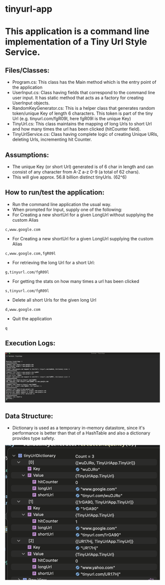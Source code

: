 # tinyurl-app
# This application is a command line implementation of a Tiny Url Style Service.

## Files/Classes:

* Program.cs: This class has the Main method which is the entry point of the application
* UserInput.cs: Class having fields that correspond to the command line user input. It has static method that acts as a factory for creating UserInput objects.
* RandomKeyGenerator.cs: This is a helper class that generates random token/unique Key of length 6 characters. This token is part of the tiny Url (e.g. tinyurl.com/fgR09l, here fgR09l is the unique Key)
* TinyUrl.cs: This class maintains the mapping of long Urls to short Url and how many times the url has been clicked (hitCounter field).
* TinyUrlService.cs: Class having complete logic of creating Unique URls, deleting Urls, incrementing hit Counter.

## Assumptions:

* The unique Key (or short Url) generated is of 6 char in length and can consist of any character from A-Z a-z 0-9 (a total of 62 chars).
* This will give approx. 56.8 billion distinct tinyUrls. (62^6)


## How to run/test the application:

* Run the command line application the usual way.
* When prompted for Input, supply one of the following:
 * For Creating a new shortUrl for a given LongUrl without supplying the custom Alias
 ```
 c,www.google.com
 ```
 * For Creating a new shortUrl for a given LongUrl supplying the custom Alias
 ```
 c,www.google.com,fgR09l
 ```
 * For retrieving the long Url for a short Url:
 ```
 g,tinyurl.com/fgR09l
 ```
 * For getting the stats on how many times a url has been clicked
 ```
 s,tinyurl.com/fgR09l
 ```
 * Delete all short Urls for the given long Url
 ```
 d,www.google.com
 ```
 * Quit the application
 ```
 q
 ```

## Execution Logs:

![Logs](./images/TinyUrlApp-Execution-logs.png?raw=true?raw=true "Logs")

## Data Structure:

* Dictionary is used as a temporary in-memory datastore, since it's performance is better than that of a HashTable and also a dictionary provides type safety.

![Data Structure](./images/DataStructure-tinyUrlDictionary.png?raw=true?raw=true "Data Structure")